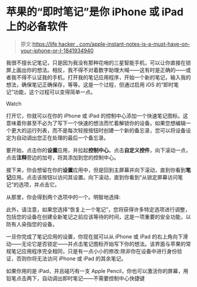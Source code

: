 # 苹果的“即时笔记”是你 iPhone 或 iPad 上的必备软件

> 原文:[https://life hacker . com/apple-instant-notes-is-a-must-have-on-your-iphone-or-I-1841934940](https://lifehacker.com/apples-instant-notes-is-a-must-have-on-your-iphone-or-i-1841934940)

我很不擅长记笔记，只是因为我没有那种花哨的三星智能手机，可以让你直接在锁屏上画出你的想法。相反，我不得不对着数字助理大喊——这有时是正确的——或者我不得不认证我的手机，打开我的笔记应用程序，开始一个新的笔记，输入我的想法，确保笔记正确保存，等等。这是一个过程，但通过启用 iOS 的“即时笔记”功能，这个过程可以变得简单一点。

Watch

打开它，你就可以在你的 iPhone 或 iPad 的控制中心添加一个快速笔记图标。这意味着你甚至不必为了写下一个快速的想法而忙着解锁你的设备。如果您想编辑一个更大的运行列表，而不是每次轻按按钮时创建一个新的备忘录，您可以将设备设定为自动调出您正在处理的最后一个备忘录。

要开始，点击你的**设置**应用，并拉起**控制中心**。点击**自定义控件**，向下滚动一点，点击**注释**旁边的加号，将其添加到您的控制中心。

接下来，你会想留在你的**设置**应用中，但是回到主屏幕并向下滚动，直到你看到**笔记**应用。点击该按钮以访问其设置。向下滚动，直到你看到“从锁定屏幕访问笔记”的选项，并点击它。

从那里，你会得到两个选项中的一个。明智地选择:

此外，请注意，如果您选择“恢复上一个笔记”，您将获得许多特定选项进行调整，包括您的设备在创建全新笔记之前应该等待的时间，这是一项重要的安全功能，以防有人染指您的设备。

一旦你完成了笔记应用的设置，你现在就可以从 iPhone 或 iPad 的右上角向下滑动——无论它是否锁定——并点击笔记图标开始写下你的想法。该界面与苹果的常规笔记应用程序完全相同，只是有一点小小的修改:除非你在设备中进行身份验证，否则你将无法访问 iPhone 或 iPad 的其余笔记。

如果你用的是 iPad，并且碰巧有一支 Apple Pencil，你也可以激活你的屏幕，用铅笔点击两下，自动调出即时笔记——不需要控制中心快捷键